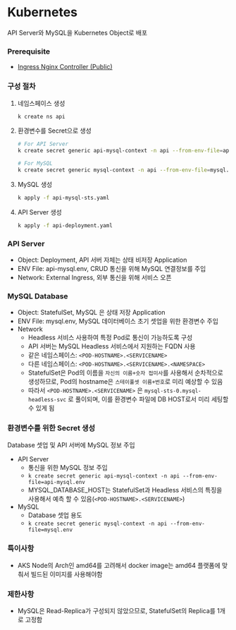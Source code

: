 # Kubernetes
API Server와 MySQL을 Kubernetes Object로 배포

### Prerequisite
- [Ingress Nginx Controller (Public)](https://github.com/hyukjuns/kubernetes/tree/main/addons/ingress-nginx-controller)

### 구성 절차
1. 네임스페이스 생성

    ```bash
    k create ns api
    ```

1. 환경변수를 Secret으로 생성

    ```bash
    # For API Server
    k create secret generic api-mysql-context -n api --from-env-file=api-mysql.env

    # For MySQL
    k create secret generic mysql-context -n api --from-env-file=mysql.env

    ```

2. MySQL 생성

    ```bash
    k apply -f api-mysql-sts.yaml
    ```

3. API Server 생성

    ```bash
    k apply -f api-deployment.yaml
    ```

### API Server
- Object: Deployment, API 서버 자체는 상태 비저장 Application
- ENV File: api-mysql.env, CRUD 통신을 위해 MySQL 연결정보를 주입
- Network: External Ingress, 외부 통신을 위해 서비스 오픈

### MySQL Database
- Object: StatefulSet, MySQL 은 상태 저장 Application
- ENV File: mysql.env, MySQL 데이터베이스 초기 셋업을 위한 환경변수 주입
- Network
    - Headless 서비스 사용하여 특정 Pod로 통신이 가능하도록 구성
    - API 서버는 MySQL Headless 서비스에서 지원하는 FQDN 사용
    - 같은 네임스페이스: `<POD-HOSTNAME>.<SERVICENAME>`
    - 다른 네임스페이스: `<POD-HOSTNAME>.<SERVICENAME>.<NAMESPACE>`
    - StatefulSet은 Pod의 이름을 `자신의 이름+숫자 접미사`를 사용해서 순차적으로 생성하므로, Pod의 hostname은 `스테이풀셋 이름+번호`로 미리 예상할 수 있음
    - 따라서 `<POD-HOSTNAME>.<SERVICENAME>` 은 `mysql-sts-0.mysql-headless-svc` 로 풀이되며, 이를 환경변수 파일에 DB HOST로서 미리 세팅할 수 있게 됨

### 환경변수를 위한 Secret 생성
Database 셋업 및 API 서버에 MySQL 정보 주입
- API Server
    - 통신을 위한 MySQL 정보 주입
    - `k create secret generic api-mysql-context -n api --from-env-file=api-mysql.env`
    - MYSQL_DATABASE_HOST는 StatefulSet과 Headless 서비스의 특징을 사용해서 예측 할 수 있음(`<POD-HOSTNAME>.<SERVICENAME>`)
- MySQL
    - Database 셋업 용도
    - `k create secret generic mysql-context -n api --from-env-file=mysql.env`

### 특이사항
- AKS Node의 Arch인 amd64를 고려해서 docker image는 amd64 플랫폼에 맞춰서 빌드된 이미지를 사용해야함

### 제한사항
- MySQL은 Read-Replica가 구성되지 않았으므로, StatefulSet의 Replica를 1개로 고정함
